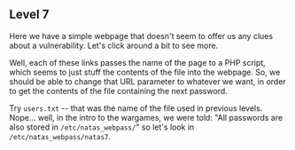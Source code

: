 Level 7
-------

Here we have a simple webpage that doesn't seem to offer us
any clues about a vulnerability. Let's click around a bit
to see more.

Well, each of these links passes the name of the page to a
PHP script, which seems to just stuff the contents of the
file into the webpage. So, we should be able to change that
URL parameter to whatever we want, in order to get the
contents of the file containing the next password.

Try `users.txt` -- that was the name of the file used in
previous levels. Nope... well, in the intro to the wargames,
we were told: "All passwords are also stored in
`/etc/natas_webpass/`" so let's look in
`/etc/natas_webpass/natas7`.

